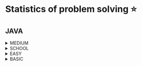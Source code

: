 # Statistics of problem solving ⭐
## JAVA
<details>
<summary>MEDIUM</summary>

|Name|Problem|Solution|Time Complexity|Space complexity
|---|---|---|---|---|
|Majority Element|https://practice.geeksforgeeks.org/problems/majority-element-1587115620/1?utm_source=geeksforgeeks&utm_medium=ml_article_practice_tab&utm_campaign=article_practice_tab|<a href='https://github.com/savra/GeeksforGeeks/tree/master/src/main/java/com/hvdbs/savra/geeksforgeeks/solution/java/MajorityElement.java'>Majority Element</a>|$O(N)$|$O(N)$
</details>
<details>
<summary>SCHOOL</summary>

|Name|Problem|Solution|Time Complexity|Space complexity
|---|---|---|---|---|
|Addition of Two Numbers|https://practice.geeksforgeeks.org/problems/addition-of-two-numbers0812/1?page=1&difficulty[]=-2&sortBy=accuracy|<a href='https://github.com/savra/GeeksforGeeks/tree/master/src/main/java/com/hvdbs/savra/geeksforgeeks/solution/java/AdditionOfTwoNumbers.java'>Addition of Two Numbers</a>|$not specified$|$not specified$
|Addition of two square matrices|https://practice.geeksforgeeks.org/problems/addition-of-two-square-matrices4916/1?page=3&difficulty[]=-2&category[]=Data%20Structures&category[]=Arrays&sortBy=submissions|<a href='https://github.com/savra/GeeksforGeeks/tree/master/src/main/java/com/hvdbs/savra/geeksforgeeks/solution/java/AdditionOfTwoSquareMatrices.java'>Addition of two square matrices</a>|$O(N^2)$|$O(1)$
|Area of Rectangle, Right Angled Triangle and Circle|https://practice.geeksforgeeks.org/problems/area-of-rectange-right-angled-triangle-and-circle2600/1?page=3&difficulty[]=-2&status[]=unsolved&status[]=attempted&sortBy=submissions|<a href='https://github.com/savra/GeeksforGeeks/tree/master/src/main/java/com/hvdbs/savra/geeksforgeeks/solution/java/AreaOfRectangleRightAngledTriangleAndCircle.java'>Area of Rectangle, Right Angled Triangle and Circle</a>|$O(1)$|$O(1)$
|Armstrong Numbers|https://practice.geeksforgeeks.org/problems/armstrong-numbers2727/1?page=1&difficulty[]=-2&status[]=unsolved&status[]=attempted&sortBy=submissions|<a href='https://github.com/savra/GeeksforGeeks/tree/master/src/main/java/com/hvdbs/savra/geeksforgeeks/solution/java/ArmstrongNumbers.java'>Armstrong Numbers</a>|$O(1)$|$O(1)$
|Arrays (Sum of array)|https://practice.geeksforgeeks.org/problems/c-arrays-sum-of-array-set-14805/1?page=1&difficulty[]=-2&category[]=Data%20Structures&category[]=Arrays&sortBy=submissions|<a href='https://github.com/savra/GeeksforGeeks/tree/master/src/main/java/com/hvdbs/savra/geeksforgeeks/solution/java/ArraysSumOfArray.java'>Arrays (Sum of array)</a>|$not specified$|$not specified$
|At least two greater elements|https://practice.geeksforgeeks.org/problems/at-least-two-greater-elements4625/1?page=1&difficulty[]=-2&category[]=Data%20Structures&category[]=Arrays&sortBy=submissions|<a href='https://github.com/savra/GeeksforGeeks/tree/master/src/main/java/com/hvdbs/savra/geeksforgeeks/solution/java/AtLeastTwoGreaterElements.java'>At least two greater elements</a>|$not specified$|$not specified$
|Automorphic Number|https://practice.geeksforgeeks.org/problems/automorphic-number4721/1?page=3&difficulty[]=-2&status[]=unsolved&status[]=attempted&sortBy=submissions|<a href='https://github.com/savra/GeeksforGeeks/tree/master/src/main/java/com/hvdbs/savra/geeksforgeeks/solution/java/AutomorphicNumber.java'>Automorphic Number</a>|$O(1)$|$O(1)$
|Average in a stream|https://practice.geeksforgeeks.org/problems/average4856/1?page=2&difficulty[]=-2&category[]=Data%20Structures&category[]=Arrays&sortBy=submissions|<a href='https://github.com/savra/GeeksforGeeks/tree/master/src/main/java/com/hvdbs/savra/geeksforgeeks/solution/java/AverageInAstream.java'>Average in a stream</a>|$not specified$|$not specified$
|Binary representation|https://practice.geeksforgeeks.org/problems/binary-representation5003/1?page=3&difficulty[]=-2&category[]=Data%20Structures&category[]=Arrays&sortBy=submissions|<a href='https://github.com/savra/GeeksforGeeks/tree/master/src/main/java/com/hvdbs/savra/geeksforgeeks/solution/java/BinaryRepresentation.java'>Binary representation</a>|$O(N)$|$O(1)$
|Check for Binary|https://practice.geeksforgeeks.org/problems/check-for-binary/1?page=1&difficulty[]=-2&category[]=Data%20Structures&category[]=Arrays&sortBy=submissions|<a href='https://github.com/savra/GeeksforGeeks/tree/master/src/main/java/com/hvdbs/savra/geeksforgeeks/solution/java/CheckForBinary.java'>Check for Binary</a>|$not specified$|$not specified$
|Check String|https://practice.geeksforgeeks.org/problems/check-string1818/1?page=2&difficulty[]=-2&category[]=Data%20Structures&category[]=Arrays&sortBy=submissions|<a href='https://github.com/savra/GeeksforGeeks/tree/master/src/main/java/com/hvdbs/savra/geeksforgeeks/solution/java/CheckString.java'>Check String</a>|$O(|S|)$|$O(1)$
|C++ if-else (Decision Making)|https://practice.geeksforgeeks.org/problems/c-if-else-decision-making4138/1?page=1&difficulty[]=-2&status[]=unsolved&status[]=attempted&sortBy=submissions|<a href='https://github.com/savra/GeeksforGeeks/tree/master/src/main/java/com/hvdbs/savra/geeksforgeeks/solution/java/CIfElseDecisionMaking.java'>C++ if-else (Decision Making)</a>|$O(1)$|$O(1)$
|C++ Input / Output|https://practice.geeksforgeeks.org/problems/c-input-output2432/1?page=1&difficulty[]=-2&status[]=unsolved&status[]=attempted&sortBy=submissions|<a href='https://github.com/savra/GeeksforGeeks/tree/master/src/main/java/com/hvdbs/savra/geeksforgeeks/solution/java/CInputOutput.java'>C++ Input / Output</a>|$O(1)$|$O(1)$
|Combinational Logic|https://practice.geeksforgeeks.org/problems/combinational-logic1908/1?page=3&difficulty[]=-2&category[]=Data%20Structures&category[]=Arrays&sortBy=submissions|<a href='https://github.com/savra/GeeksforGeeks/tree/master/src/main/java/com/hvdbs/savra/geeksforgeeks/solution/java/CombinationalLogic.java'>Combinational Logic</a>|$O(1)$|$O(1)$
|Compete the skills|https://practice.geeksforgeeks.org/problems/compete-the-skills5807/1?page=2&difficulty[]=-2&category[]=Data%20Structures&category[]=Arrays&sortBy=submissions|<a href='https://github.com/savra/GeeksforGeeks/tree/master/src/main/java/com/hvdbs/savra/geeksforgeeks/solution/java/CompeteTheSkills.java'>Compete the skills</a>|$O(1)$|$O(1)$
|Convert a list of characters into a String|https://practice.geeksforgeeks.org/problems/convert-a-list-of-characters-into-a-string5142/1?page=2&difficulty[]=-2&category[]=Data%20Structures&category[]=Arrays&sortBy=submissions|<a href='https://github.com/savra/GeeksforGeeks/tree/master/src/main/java/com/hvdbs/savra/geeksforgeeks/solution/java/ConvertAListOfCharactersIntoAString.java'>Convert a list of characters into a String</a>|$not specified$|$not specified$
|Convert String to LowerCase|https://practice.geeksforgeeks.org/problems/java-convert-string-to-lowercase2313/1?page=1&difficulty[]=-2&category[]=Data%20Structures&category[]=Arrays&sortBy=submissions|<a href='https://github.com/savra/GeeksforGeeks/tree/master/src/main/java/com/hvdbs/savra/geeksforgeeks/solution/java/ConvertStringToLowerCase.java'>Convert String to LowerCase</a>|$not specified$|$not specified$
|C++ Operators (Relational) | Set 2|https://practice.geeksforgeeks.org/problems/c-operators-relational-set-21407/1?page=2&difficulty[]=-2&status[]=unsolved&status[]=attempted&sortBy=submissions|<a href='https://github.com/savra/GeeksforGeeks/tree/master/src/main/java/com/hvdbs/savra/geeksforgeeks/solution/java/COperatorsRelationalSet2.java'>C++ Operators (Relational) | Set 2</a>|$O(1)$|$O(1)$
|Count Digits|https://practice.geeksforgeeks.org/problems/count-digits5716/1?page=1&difficulty[]=-2&status[]=unsolved&status[]=attempted&sortBy=submissions|<a href='https://github.com/savra/GeeksforGeeks/tree/master/src/main/java/com/hvdbs/savra/geeksforgeeks/solution/java/CountDigits.java'>Count Digits</a>|$O(LogN)$|$O(1)$
|Count of camel case characters|https://practice.geeksforgeeks.org/problems/find-the-camel3348/1?page=2&difficulty[]=-2&category[]=Data%20Structures&category[]=Arrays&sortBy=submissions|<a href='https://github.com/savra/GeeksforGeeks/tree/master/src/main/java/com/hvdbs/savra/geeksforgeeks/solution/java/CountOfCamelCaseCharacters.java'>Count of camel case characters</a>|$not specified$|$not specified$
|Count of smaller elements|https://practice.geeksforgeeks.org/problems/count-of-smaller-elements5947/1?page=1&difficulty[]=-2&category[]=Data%20Structures&category[]=Arrays&sortBy=submissions|<a href='https://github.com/savra/GeeksforGeeks/tree/master/src/main/java/com/hvdbs/savra/geeksforgeeks/solution/java/CountOfSmallerElements.java'>Count of smaller elements</a>|$not specified$|$not specified$
|Count type of Characters|https://practice.geeksforgeeks.org/problems/count-type-of-characters3635/1?page=3&difficulty[]=-2&category[]=Data%20Structures&category[]=Arrays&sortBy=submissions|<a href='https://github.com/savra/GeeksforGeeks/tree/master/src/main/java/com/hvdbs/savra/geeksforgeeks/solution/java/CountTypeOfCharacters.java'>Count type of Characters</a>|$O(N)$|$O(1)$
|C++ Strings|https://practice.geeksforgeeks.org/problems/c-strings4609/1?page=2&difficulty[]=-2&category[]=Data%20Structures&category[]=Arrays&sortBy=submissions|<a href='https://github.com/savra/GeeksforGeeks/tree/master/src/main/java/com/hvdbs/savra/geeksforgeeks/solution/java/CStrings.java'>C++ Strings</a>|$not specified$|$not specified$
|C++ Switch Case Statement|https://practice.geeksforgeeks.org/problems/c-switch-case-statement5900/1?page=1&difficulty[]=-2&status[]=unsolved&status[]=attempted&sortBy=submissions|<a href='https://github.com/savra/GeeksforGeeks/tree/master/src/main/java/com/hvdbs/savra/geeksforgeeks/solution/java/CSwitchCaseStatement.java'>C++ Switch Case Statement</a>|$O(1)$|$O(1)$
|Delete alternate characters|https://practice.geeksforgeeks.org/problems/java-delete-alternate-characters4036/1?page=2&difficulty[]=-2&category[]=Data%20Structures&category[]=Arrays&sortBy=submissions|<a href='https://github.com/savra/GeeksforGeeks/tree/master/src/main/java/com/hvdbs/savra/geeksforgeeks/solution/java/DeleteAlternateCharacters.java'>Delete alternate characters</a>|$not specified$|$not specified$
|Determine focal length of a spherical mirror|https://practice.geeksforgeeks.org/problems/determine-focal-length-of-a-spherical-mirror5415/1?page=4&difficulty[]=-2&status[]=unsolved&status[]=attempted&sortBy=submissions|<a href='https://github.com/savra/GeeksforGeeks/tree/master/src/main/java/com/hvdbs/savra/geeksforgeeks/solution/java/DetermineFocalLengthOfASphericalMirror.java'>Determine focal length of a spherical mirror</a>|$O(1)$|$O(1)$
|Diagonal sum|https://practice.geeksforgeeks.org/problems/diagonal-sum0158/1?page=3&difficulty[]=-2&category[]=Data%20Structures&category[]=Arrays&sortBy=submissions|<a href='https://github.com/savra/GeeksforGeeks/tree/master/src/main/java/com/hvdbs/savra/geeksforgeeks/solution/java/DiagonalSum.java'>Diagonal sum</a>|$O(N)$|$O(1)$
|Display longest name|https://practice.geeksforgeeks.org/problems/display-longest-name0853/1?page=1&difficulty[]=-2&category[]=Data%20Structures&category[]=Arrays&sortBy=submissions|<a href='https://github.com/savra/GeeksforGeeks/tree/master/src/main/java/com/hvdbs/savra/geeksforgeeks/solution/java/DisplayLongestName.java'>Display longest name</a>|$not specified$|$not specified$
|Distance between 2 points|https://practice.geeksforgeeks.org/problems/distance-between-2-points3200/1?page=3&difficulty[]=-2&status[]=unsolved&status[]=attempted&sortBy=submissions|<a href='https://github.com/savra/GeeksforGeeks/tree/master/src/main/java/com/hvdbs/savra/geeksforgeeks/solution/java/DistanceBetween2Points.java'>Distance between 2 points</a>|$O(1)$|$O(1)$
|Even Odd Sum|https://practice.geeksforgeeks.org/problems/even-odd-sum5450/1?page=3&difficulty[]=-2&status[]=unsolved&status[]=attempted&sortBy=submissions|<a href='https://github.com/savra/GeeksforGeeks/tree/master/src/main/java/com/hvdbs/savra/geeksforgeeks/solution/java/EvenOddSum.java'>Even Odd Sum</a>|$O(N)$|$O(1)$
|Extract the integers|https://practice.geeksforgeeks.org/problems/extract-the-integers4428/1?page=3&difficulty[]=-2&category[]=Data%20Structures&category[]=Arrays&sortBy=submissions|<a href='https://github.com/savra/GeeksforGeeks/tree/master/src/main/java/com/hvdbs/savra/geeksforgeeks/solution/java/ExtractTheIntegers.java'>Extract the integers</a>|$O(N)$|$O(N)$
|Fascinating Number|https://practice.geeksforgeeks.org/problems/fascinating-number3751/1?page=2&difficulty[]=-2&category[]=Data%20Structures&category[]=Arrays&sortBy=submissions|<a href='https://github.com/savra/GeeksforGeeks/tree/master/src/main/java/com/hvdbs/savra/geeksforgeeks/solution/java/FascinatingNumber.java'>Fascinating Number</a>|$O(1)$|$O(1)$
|Find difference between sum of diagonals|https://practice.geeksforgeeks.org/problems/find-difference-between-sum-of-diagonals1554/1?page=3&difficulty[]=-2&category[]=Data%20Structures&category[]=Arrays&sortBy=submissions|<a href='https://github.com/savra/GeeksforGeeks/tree/master/src/main/java/com/hvdbs/savra/geeksforgeeks/solution/java/FindDifferenceBetweenSumOfDiagonals.java'>Find difference between sum of diagonals</a>|$O(N)$|$O(1)$
|Find Index|https://practice.geeksforgeeks.org/problems/find-index4752/1?page=1&difficulty[]=-2&category[]=Data%20Structures&category[]=Arrays&sortBy=submissions|<a href='https://github.com/savra/GeeksforGeeks/tree/master/src/main/java/com/hvdbs/savra/geeksforgeeks/solution/java/FindIndex.java'>Find Index</a>|$not specified$|$not specified$
|Find the median|https://practice.geeksforgeeks.org/problems/find-the-median0527/1?page=1&difficulty[]=-2&status[]=unsolved&status[]=attempted&sortBy=submissions|<a href='https://github.com/savra/GeeksforGeeks/tree/master/src/main/java/com/hvdbs/savra/geeksforgeeks/solution/java/FindTheMedian.java'>Find the median</a>|$O(N * LogN)$|$O(1)$
|1s Complement|https://practice.geeksforgeeks.org/problems/1s-complement2819/1?page=3&difficulty[]=-2&category[]=Data%20Structures&category[]=Arrays&sortBy=submissions|<a href='https://github.com/savra/GeeksforGeeks/tree/master/src/main/java/com/hvdbs/savra/geeksforgeeks/solution/java/FirstComplement.java'>1s Complement</a>|$O(N)$|$O(N)$
|Front-Back Transformation - copy|https://practice.geeksforgeeks.org/problems/front-back-transformation1659/1?page=3&difficulty[]=-2&category[]=Data%20Structures&category[]=Arrays&sortBy=submissions|<a href='https://github.com/savra/GeeksforGeeks/tree/master/src/main/java/com/hvdbs/savra/geeksforgeeks/solution/java/FrontBackTransformationCopy.java'>Front-Back Transformation - copy</a>|$O(N)$|$O(N)$
|Full Prime|https://practice.geeksforgeeks.org/problems/full-prime2659/1?page=2&difficulty[]=-2&status[]=unsolved&status[]=attempted&sortBy=submissions|<a href='https://github.com/savra/GeeksforGeeks/tree/master/src/main/java/com/hvdbs/savra/geeksforgeeks/solution/java/FullPrime.java'>Full Prime</a>|$O(LogN)$|$O(1)$
|GCD of two numbers|https://practice.geeksforgeeks.org/problems/gcd-of-two-numbers3459/1?page=1&difficulty[]=-2&status[]=unsolved&status[]=attempted&sortBy=submissions|<a href='https://github.com/savra/GeeksforGeeks/tree/master/src/main/java/com/hvdbs/savra/geeksforgeeks/solution/java/GcdOfTwoNumbers.java'>GCD of two numbers</a>|$O(Log(Min(a, b)))$|$O(1)$
|Greatest of three numbers|https://practice.geeksforgeeks.org/problems/greatest-of-three-numbers2520/1?page=2&difficulty[]=-2&status[]=unsolved&status[]=attempted&sortBy=submissions|<a href='https://github.com/savra/GeeksforGeeks/tree/master/src/main/java/com/hvdbs/savra/geeksforgeeks/solution/java/GreatestOfThreeNumbers.java'>Greatest of three numbers</a>|$O(1)$|$O(1)$
|12 hour clock addition|https://practice.geeksforgeeks.org/problems/12-hour-clock-addition1206/1?page=3&difficulty[]=-2&status[]=unsolved&status[]=attempted&sortBy=submissions|<a href='https://github.com/savra/GeeksforGeeks/tree/master/src/main/java/com/hvdbs/savra/geeksforgeeks/solution/java/HourClockAddition.java'>12 hour clock addition</a>|$not specified$|$not specified$
|12 hour clock Multiplication|https://practice.geeksforgeeks.org/problems/12-hour-clock-multiplication4709/1?page=4&difficulty[]=-2&status[]=unsolved&status[]=attempted&sortBy=submissions|<a href='https://github.com/savra/GeeksforGeeks/tree/master/src/main/java/com/hvdbs/savra/geeksforgeeks/solution/java/HourClockMultiplication.java'>12 hour clock Multiplication</a>|$O(1)$|$O(1)$
|12 hour clock subtraction|https://practice.geeksforgeeks.org/problems/12-hour-clock-subtraction1708/1?page=3&difficulty[]=-2&status[]=unsolved&status[]=attempted&sortBy=submissions|<a href='https://github.com/savra/GeeksforGeeks/tree/master/src/main/java/com/hvdbs/savra/geeksforgeeks/solution/java/HourClockSubtraction.java'>12 hour clock subtraction</a>|$not specified$|$not specified$
|Identical Matrices|https://practice.geeksforgeeks.org/problems/identical-matrices1042/1?page=3&difficulty[]=-2&category[]=Data%20Structures&category[]=Arrays&sortBy=submissions|<a href='https://github.com/savra/GeeksforGeeks/tree/master/src/main/java/com/hvdbs/savra/geeksforgeeks/solution/java/IdenticalMatrices.java'>Identical Matrices</a>|$O(N^2)$|$O(1)$
|if-else (Decision Making)|https://practice.geeksforgeeks.org/problems/java-if-else-decision-making0924/1?page=1&difficulty[]=-2&status[]=unsolved&status[]=attempted&sortBy=submissions|<a href='https://github.com/savra/GeeksforGeeks/tree/master/src/main/java/com/hvdbs/savra/geeksforgeeks/solution/java/ifElseDecisionMaking.java'>if-else (Decision Making)</a>|$O(1)$|$O(1)$
|Java Abstract keyword|https://practice.geeksforgeeks.org/problems/java-abstract-keyword/1?page=4&difficulty[]=-2&status[]=unsolved&status[]=attempted&sortBy=submissions|<a href='https://github.com/savra/GeeksforGeeks/tree/master/src/main/java/com/hvdbs/savra/geeksforgeeks/solution/java/JavaAbstractKeyword.java'>Java Abstract keyword</a>|$O(1)$|$O(1)$
|Java Arrays | Set 1|https://practice.geeksforgeeks.org/problems/java-arrays-set-11354/1?page=2&difficulty[]=-2&category[]=Data%20Structures&category[]=Arrays&sortBy=submissions|<a href='https://github.com/savra/GeeksforGeeks/tree/master/src/main/java/com/hvdbs/savra/geeksforgeeks/solution/java/JavaArraysSet1.java'>Java Arrays | Set 1</a>|$not specified$|$not specified$
|Java Basic Data Types|https://practice.geeksforgeeks.org/problems/java-basic-data-types0041/1?page=2&difficulty[]=-2&status[]=unsolved&status[]=attempted&sortBy=submissions|<a href='https://github.com/savra/GeeksforGeeks/tree/master/src/main/java/com/hvdbs/savra/geeksforgeeks/solution/java/JavaBasicDataTypes.java'>Java Basic Data Types</a>|$not specified$|$not specified$
|Java Classes Introduction|https://practice.geeksforgeeks.org/problems/java-classes-introduction/1?page=3&difficulty[]=-2&status[]=unsolved&status[]=attempted&sortBy=submissions|<a href='https://github.com/savra/GeeksforGeeks/tree/master/src/main/java/com/hvdbs/savra/geeksforgeeks/solution/java/JavaClassesIntroduction.java'>Java Classes Introduction</a>|$not specified$|$not specified$
|Java Hello World|https://practice.geeksforgeeks.org/problems/java-hello-world4004/1?page=1&difficulty[]=-2&sortBy=accuracy|<a href='https://github.com/savra/GeeksforGeeks/tree/master/src/main/java/com/hvdbs/savra/geeksforgeeks/solution/java/JavaHelloWorld.java'>Java Hello World</a>|$not specified$|$not specified$
|Java Inheritance|https://practice.geeksforgeeks.org/problems/java-inheritance/1?page=2&difficulty[]=-2&status[]=unsolved&status[]=attempted&sortBy=submissions|<a href='https://github.com/savra/GeeksforGeeks/tree/master/src/main/java/com/hvdbs/savra/geeksforgeeks/solution/java/JavaInheritance.java'>Java Inheritance</a>|$not specified$|$not specified$
|Java Input/Output|https://practice.geeksforgeeks.org/problems/java-inputoutput0118/1?page=2&difficulty[]=-2&status[]=unsolved&status[]=attempted&sortBy=submissions|<a href='https://github.com/savra/GeeksforGeeks/tree/master/src/main/java/com/hvdbs/savra/geeksforgeeks/solution/java/JavaInputOutput.java'>Java Input/Output</a>|$O(1)$|$O(1)$
|Java loops | Set 1|https://practice.geeksforgeeks.org/problems/java-loops-set-11726/1?page=2&difficulty[]=-2&status[]=unsolved&status[]=attempted&sortBy=submissions|<a href='https://github.com/savra/GeeksforGeeks/tree/master/src/main/java/com/hvdbs/savra/geeksforgeeks/solution/java/JavaLoopsSet1.java'>Java loops | Set 1</a>|$O(N)$|$O(N)$
|Java Operators(Relational) | Set - 2|https://practice.geeksforgeeks.org/problems/java-operatorsrelational-set-22338/1?page=3&difficulty[]=-2&status[]=unsolved&status[]=attempted&sortBy=submissions|<a href='https://github.com/savra/GeeksforGeeks/tree/master/src/main/java/com/hvdbs/savra/geeksforgeeks/solution/java/JavaOperatorsRelationalSet2.java'>Java Operators(Relational) | Set - 2</a>|$O(1)$|$O(1)$
|Java Override|https://practice.geeksforgeeks.org/problems/java-override/1?page=3&difficulty[]=-2&status[]=unsolved&status[]=attempted&sortBy=submissions|<a href='https://github.com/savra/GeeksforGeeks/tree/master/src/main/java/com/hvdbs/savra/geeksforgeeks/solution/java/JavaOverride.java'>Java Override</a>|$O(1)$|$O(1)$
|Java Strings | Set 1|https://practice.geeksforgeeks.org/problems/java-strings-set-15112/1?page=2&difficulty[]=-2&category[]=Data%20Structures&category[]=Arrays&sortBy=submissions|<a href='https://github.com/savra/GeeksforGeeks/tree/master/src/main/java/com/hvdbs/savra/geeksforgeeks/solution/java/JavaStringsSet1.java'>Java Strings | Set 1</a>|$not specified$|$not specified$
|Java Substring|https://practice.geeksforgeeks.org/problems/java-substring5058/1?page=3&difficulty[]=-2&category[]=Data%20Structures&category[]=Arrays&sortBy=submissions|<a href='https://github.com/savra/GeeksforGeeks/tree/master/src/main/java/com/hvdbs/savra/geeksforgeeks/solution/java/JavaSubstring.java'>Java Substring</a>|$not specified$|$not specified$
|Java Switch Case statement|https://practice.geeksforgeeks.org/problems/java-switch-case-statement3529/1?page=1&difficulty[]=-2&status[]=unsolved&status[]=attempted&sortBy=submissions|<a href='https://github.com/savra/GeeksforGeeks/tree/master/src/main/java/com/hvdbs/savra/geeksforgeeks/solution/java/JavaSwitchCaseStatement.java'>Java Switch Case statement</a>|$O(1)$|$O(1)$
|Lower case to upper case|https://practice.geeksforgeeks.org/problems/lower-case-to-upper-case3410/1?page=2&difficulty[]=-2&category[]=Data%20Structures&category[]=Arrays&sortBy=submissions|<a href='https://github.com/savra/GeeksforGeeks/tree/master/src/main/java/com/hvdbs/savra/geeksforgeeks/solution/java/LowerCaseToUpperCase.java'>Lower case to upper case</a>|$not specified$|$not specified$
|Mean|https://practice.geeksforgeeks.org/problems/mean0021/1?page=2&difficulty[]=-2&status[]=unsolved&status[]=attempted&sortBy=submissions|<a href='https://github.com/savra/GeeksforGeeks/tree/master/src/main/java/com/hvdbs/savra/geeksforgeeks/solution/java/Mean.java'>Mean</a>|$O(N)$|$O(1)$
|Multiplication Table|https://practice.geeksforgeeks.org/problems/print-table0303/1?page=1&difficulty[]=-2&status[]=unsolved&status[]=attempted&sortBy=submissions|<a href='https://github.com/savra/GeeksforGeeks/tree/master/src/main/java/com/hvdbs/savra/geeksforgeeks/solution/java/MultiplicationTable.java'>Multiplication Table</a>|$O(1)$|$O(1)$
|Multiply Array|https://practice.geeksforgeeks.org/problems/multiply-array-1658312632/1?page=2&difficulty[]=-2&status[]=unsolved&status[]=attempted&sortBy=submissions|<a href='https://github.com/savra/GeeksforGeeks/tree/master/src/main/java/com/hvdbs/savra/geeksforgeeks/solution/java/MultiplyArray.java'>Multiply Array</a>|$O(N)$|$O(1)$
|Multiply Matrices|https://practice.geeksforgeeks.org/problems/multiply-matrices/1?page=2&difficulty[]=-2&category[]=Data%20Structures&category[]=Arrays&sortBy=submissions|<a href='https://github.com/savra/GeeksforGeeks/tree/master/src/main/java/com/hvdbs/savra/geeksforgeeks/solution/java/MultiplyMatrices.java'>Multiply Matrices</a>|$not specified$|$not specified$
|nPr|https://practice.geeksforgeeks.org/problems/npr4253/1?page=1&difficulty[]=-2&status[]=unsolved&status[]=attempted&sortBy=submissions|<a href='https://github.com/savra/GeeksforGeeks/tree/master/src/main/java/com/hvdbs/savra/geeksforgeeks/solution/java/nPr.java'>nPr</a>|$O(N)$|$O(N)$
|Number Pattern|https://practice.geeksforgeeks.org/problems/number-pattern0517/1?page=4&difficulty[]=-2&status[]=unsolved&status[]=attempted&sortBy=submissions|<a href='https://github.com/savra/GeeksforGeeks/tree/master/src/main/java/com/hvdbs/savra/geeksforgeeks/solution/java/NumberPattern.java'>Number Pattern</a>|$O(N^2)$|$O(N)$
|Odd or Even|https://practice.geeksforgeeks.org/problems/odd-or-even3618/1?page=1&difficulty[]=-2&category[]=Data%20Structures&category[]=Arrays&sortBy=submissions|<a href='https://github.com/savra/GeeksforGeeks/tree/master/src/main/java/com/hvdbs/savra/geeksforgeeks/solution/java/OddOrEven.java'>Odd or Even</a>|$not specified$|$not specified$
|Palindrome|https://practice.geeksforgeeks.org/problems/palindrome0746/1?page=1&difficulty[]=-2&status[]=unsolved&status[]=attempted&sortBy=submissions|<a href='https://github.com/savra/GeeksforGeeks/tree/master/src/main/java/com/hvdbs/savra/geeksforgeeks/solution/java/Palindrome.java'>Palindrome</a>|$O(N)$|$O(N)$
|Palindromic Array|https://practice.geeksforgeeks.org/problems/palindromic-array-1587115620/1?page=1&difficulty[]=-2&category[]=Data%20Structures&category[]=Arrays&sortBy=submissions|<a href='https://github.com/savra/GeeksforGeeks/tree/master/src/main/java/com/hvdbs/savra/geeksforgeeks/solution/java/PalindromicArray.java'>Palindromic Array</a>|$not specified$|$not specified$
|Parallel or Perpendicular?|https://practice.geeksforgeeks.org/problems/parallel-or-perpendicular4257/1?page=4&difficulty[]=-2&status[]=unsolved&status[]=attempted&sortBy=submissions|<a href='https://github.com/savra/GeeksforGeeks/tree/master/src/main/java/com/hvdbs/savra/geeksforgeeks/solution/java/ParallelOrPerpendicular.java'>Parallel or Perpendicular?</a>|$not specified$|$not specified$
|Party of Couples|https://practice.geeksforgeeks.org/problems/alone-in-couple5507/1?page=1&difficulty[]=-2&category[]=Data%20Structures&category[]=Arrays&sortBy=submissions|<a href='https://github.com/savra/GeeksforGeeks/tree/master/src/main/java/com/hvdbs/savra/geeksforgeeks/solution/java/PartyOfCouples.java'>Party of Couples</a>|$not specified$|$not specified$
|Pattern of Strings|https://practice.geeksforgeeks.org/problems/pattern-of-strings3829/1?page=3&difficulty[]=-2&category[]=Data%20Structures&category[]=Arrays&sortBy=submissions|<a href='https://github.com/savra/GeeksforGeeks/tree/master/src/main/java/com/hvdbs/savra/geeksforgeeks/solution/java/PatternOfStrings.java'>Pattern of Strings</a>|$O(N)$|$O(N)$
|Pattern Printing|https://practice.geeksforgeeks.org/problems/pattern-printing1347/1?page=2&difficulty[]=-2&status[]=unsolved&status[]=attempted&sortBy=submissions|<a href='https://github.com/savra/GeeksforGeeks/tree/master/src/main/java/com/hvdbs/savra/geeksforgeeks/solution/java/PatternPrinting.java'>Pattern Printing</a>|$O(N)$|$O(1)$
|Perfect Arrays|https://practice.geeksforgeeks.org/problems/perfect-arrays4645/1?page=1&difficulty[]=-2&category[]=Data%20Structures&category[]=Arrays&sortBy=submissions|<a href='https://github.com/savra/GeeksforGeeks/tree/master/src/main/java/com/hvdbs/savra/geeksforgeeks/solution/java/PerfectArrays.java'>Perfect Arrays</a>|$not specified$|$not specified$
|Perfect Number|https://practice.geeksforgeeks.org/problems/perfect-number3759/1?page=3&difficulty[]=-2&status[]=unsolved&status[]=attempted&sortBy=submissions|<a href='https://github.com/savra/GeeksforGeeks/tree/master/src/main/java/com/hvdbs/savra/geeksforgeeks/solution/java/PerfectNumber.java'>Perfect Number</a>|$O(LogN * N)$|$O(1)$
|Power of Pow | Even Number|https://practice.geeksforgeeks.org/problems/power-of-pow-even-number5440/1?page=2&difficulty[]=-2&status[]=unsolved&status[]=attempted&sortBy=submissions|<a href='https://github.com/savra/GeeksforGeeks/tree/master/src/main/java/com/hvdbs/savra/geeksforgeeks/solution/java/PowerOfPowEvenNumber.java'>Power of Pow | Even Number</a>|$O(N)$|$O(1)$
|Power of Pow | Odd Numbers|https://practice.geeksforgeeks.org/problems/power-of-pow-odd-numbers1103/1?page=2&difficulty[]=-2&status[]=unsolved&status[]=attempted&sortBy=submissions|<a href='https://github.com/savra/GeeksforGeeks/tree/master/src/main/java/com/hvdbs/savra/geeksforgeeks/solution/java/PowerOfPowOddNumbers.java'>Power of Pow | Odd Numbers</a>|$O(N)$|$O(1)$
|Print 1 To N Without Loop|https://practice.geeksforgeeks.org/problems/print-1-to-n-without-using-loops-1587115620/1?page=1&difficulty[]=-2&status[]=unsolved&status[]=attempted&sortBy=submissions|<a href='https://github.com/savra/GeeksforGeeks/tree/master/src/main/java/com/hvdbs/savra/geeksforgeeks/solution/java/Print1ToNWithoutLoop.java'>Print 1 To N Without Loop</a>|$O(N)$|$O(N)$
|Print 1 to n without using loops|https://practice.geeksforgeeks.org/problems/print-1-to-n-without-using-loops3621/1?page=1&difficulty[]=-2&status[]=unsolved&status[]=attempted&sortBy=submissions|<a href='https://github.com/savra/GeeksforGeeks/tree/master/src/main/java/com/hvdbs/savra/geeksforgeeks/solution/java/Print1ToNWithoutUsingLoops.java'>Print 1 to n without using loops</a>|$O(N)$|$O(N)$
|Print alternate elements of an array|https://practice.geeksforgeeks.org/problems/print-alternate-elements-of-an-array/1?page=1&difficulty[]=-2&category[]=Data%20Structures&category[]=Arrays&sortBy=submissions|<a href='https://github.com/savra/GeeksforGeeks/tree/master/src/main/java/com/hvdbs/savra/geeksforgeeks/solution/java/PrintAlternateElementsOfAnArray.java'>Print alternate elements of an array</a>|$not specified$|$not specified$
|Print Elements of Array|https://practice.geeksforgeeks.org/problems/print-elements-of-array4910/1?utm_source=geeksforgeeks&utm_medium=ml_article_practice_tab&utm_campaign=article_practice_tab|<a href='https://github.com/savra/GeeksforGeeks/tree/master/src/main/java/com/hvdbs/savra/geeksforgeeks/solution/java/PrintElementsOfArray.java'>Print Elements of Array</a>|$not specified$|$not specified$
|Print the left element|https://practice.geeksforgeeks.org/problems/print-the-left-element2009/1?page=2&difficulty[]=-2&category[]=Data%20Structures&category[]=Arrays&sortBy=submissions|<a href='https://github.com/savra/GeeksforGeeks/tree/master/src/main/java/com/hvdbs/savra/geeksforgeeks/solution/java/PrintTheLeftElement.java'>Print the left element</a>|$not specified$|$not specified$
|Program to print reciprocal of letters|https://practice.geeksforgeeks.org/problems/program-to-print-reciprocal-of-letters36233623/1?page=3&difficulty[]=-2&category[]=Data%20Structures&category[]=Arrays&sortBy=submissions|<a href='https://github.com/savra/GeeksforGeeks/tree/master/src/main/java/com/hvdbs/savra/geeksforgeeks/solution/java/ProgramToPrintReciprocalOfLetters.java'>Program to print reciprocal of letters</a>|$O(N)$|$O(N)$
|Remainder Evaluation|https://practice.geeksforgeeks.org/problems/remainder-evaluation3755/1?page=1&difficulty[]=-2&sortBy=accuracy|<a href='https://github.com/savra/GeeksforGeeks/tree/master/src/main/java/com/hvdbs/savra/geeksforgeeks/solution/java/RemainderEvaluation.java'>Remainder Evaluation</a>|$not specified$|$not specified$
|Remove characters from alphanumeric string|https://practice.geeksforgeeks.org/problems/remove-characters-from-alphanumeric-string0648/1?page=3&difficulty[]=-2&category[]=Data%20Structures&category[]=Arrays&sortBy=submissions|<a href='https://github.com/savra/GeeksforGeeks/tree/master/src/main/java/com/hvdbs/savra/geeksforgeeks/solution/java/RemoveCharactersFromAlphanumericString.java'>Remove characters from alphanumeric string</a>|$not specified$|$not specified$
|Remove Spaces|https://practice.geeksforgeeks.org/problems/remove-spaces0128/1?page=1&difficulty[]=-2&category[]=Data%20Structures&category[]=Arrays&sortBy=submissions|<a href='https://github.com/savra/GeeksforGeeks/tree/master/src/main/java/com/hvdbs/savra/geeksforgeeks/solution/java/RemoveSpaces.java'>Remove Spaces</a>|$not specified$|$not specified$
|Remove vowels from string|https://practice.geeksforgeeks.org/problems/remove-vowels-from-string1446/1?page=2&difficulty[]=-2&category[]=Data%20Structures&category[]=Arrays&sortBy=submissions|<a href='https://github.com/savra/GeeksforGeeks/tree/master/src/main/java/com/hvdbs/savra/geeksforgeeks/solution/java/RemoveVowelsFromString.java'>Remove vowels from string</a>|$not specified$|$not specified$
|Reverse a String|https://practice.geeksforgeeks.org/problems/java-reverse-a-string0416/1?page=2&difficulty[]=-2&category[]=Data%20Structures&category[]=Arrays&sortBy=submissions|<a href='https://github.com/savra/GeeksforGeeks/tree/master/src/main/java/com/hvdbs/savra/geeksforgeeks/solution/java/ReverseAString.java'>Reverse a String</a>|$not specified$|$not specified$
|Reverse digits|https://practice.geeksforgeeks.org/problems/reverse-digit0316/1?page=1&difficulty[]=-2&status[]=unsolved&status[]=attempted&sortBy=submissions|<a href='https://github.com/savra/GeeksforGeeks/tree/master/src/main/java/com/hvdbs/savra/geeksforgeeks/solution/java/ReverseDigits.java'>Reverse digits</a>|$O(LogN)$|$O(1)$
|Reversing the vowels|https://practice.geeksforgeeks.org/problems/reversing-the-vowels5304/1?page=2&difficulty[]=-2&category[]=Data%20Structures&category[]=Arrays&sortBy=submissions|<a href='https://github.com/savra/GeeksforGeeks/tree/master/src/main/java/com/hvdbs/savra/geeksforgeeks/solution/java/ReversingTheVowels.java'>Reversing the vowels</a>|$not specified$|$not specified$
|Series AP|https://practice.geeksforgeeks.org/problems/series-ap5310/1?page=1&difficulty[]=-2&status[]=unsolved&status[]=attempted&sortBy=submissions|<a href='https://github.com/savra/GeeksforGeeks/tree/master/src/main/java/com/hvdbs/savra/geeksforgeeks/solution/java/SeriesAP.java'>Series AP</a>|$O(1)$|$O(1)$
|Simple Interest|https://practice.geeksforgeeks.org/problems/simple-interest3457/1?page=2&difficulty[]=-2&status[]=unsolved&status[]=attempted&sortBy=submissions|<a href='https://github.com/savra/GeeksforGeeks/tree/master/src/main/java/com/hvdbs/savra/geeksforgeeks/solution/java/SimpleInterest.java'>Simple Interest</a>|$O(1)$|$O(1)$
|Smaller and Larger|https://practice.geeksforgeeks.org/problems/smaller-and-larger4005/1?page=2&difficulty[]=-2&category[]=Data%20Structures&category[]=Arrays&sortBy=submissions|<a href='https://github.com/savra/GeeksforGeeks/tree/master/src/main/java/com/hvdbs/savra/geeksforgeeks/solution/java/SmallerAndLarger.java'>Smaller and Larger</a>|$not specified$|$not specified$
|Small Factorial|https://practice.geeksforgeeks.org/problems/small-factorial0854/1?page=2&difficulty[]=-2&status[]=unsolved&status[]=attempted&sortBy=submissions|<a href='https://github.com/savra/GeeksforGeeks/tree/master/src/main/java/com/hvdbs/savra/geeksforgeeks/solution/java/SmallFactorial.java'>Small Factorial</a>|$O(N)$|$O(1)$
|Split Strings|https://practice.geeksforgeeks.org/problems/split-strings5211/1?page=3&difficulty[]=-2&category[]=Data%20Structures&category[]=Arrays&sortBy=submissions|<a href='https://github.com/savra/GeeksforGeeks/tree/master/src/main/java/com/hvdbs/savra/geeksforgeeks/solution/java/SplitStrings.java'>Split Strings</a>|$O(N)$|$O(N)$
|Sum of an AP|https://practice.geeksforgeeks.org/problems/sum-of-an-ap1025/1?page=3&difficulty[]=-2&status[]=unsolved&status[]=attempted&sortBy=submissions|<a href='https://github.com/savra/GeeksforGeeks/tree/master/src/main/java/com/hvdbs/savra/geeksforgeeks/solution/java/SumOfAnAP.java'>Sum of an AP</a>|$O(N)$|$O(1)$
|Sum of Array|https://practice.geeksforgeeks.org/problems/sum-of-array2326/1?page=1&difficulty[]=-2&category[]=Data%20Structures&category[]=Arrays&sortBy=submissions|<a href='https://github.com/savra/GeeksforGeeks/tree/master/src/main/java/com/hvdbs/savra/geeksforgeeks/solution/java/SumOfArray.java'>Sum of Array</a>|$not specified$|$not specified$
|Sum of Array Elements|https://practice.geeksforgeeks.org/problems/sum-of-array-elements2502/1?page=1&difficulty[]=-2&category[]=Data%20Structures&category[]=Arrays&sortBy=submissions|<a href='https://github.com/savra/GeeksforGeeks/tree/master/src/main/java/com/hvdbs/savra/geeksforgeeks/solution/java/SumOfArrayElements.java'>Sum of Array Elements</a>|$not specified$|$not specified$
|Sum of Digit is Pallindrome or not|https://practice.geeksforgeeks.org/problems/sum-of-digit-is-pallindrome-or-not2751/1?page=1&difficulty[]=-2&status[]=unsolved&status[]=attempted&sortBy=submissions|<a href='https://github.com/savra/GeeksforGeeks/tree/master/src/main/java/com/hvdbs/savra/geeksforgeeks/solution/java/SumOfDigitIsPallindromeOrNot.java'>Sum of Digit is Pallindrome or not</a>|$O(LogN)$|$O(LogN)$
|Sum Of Digits|https://practice.geeksforgeeks.org/problems/sum-of-digits1742/1?page=1&difficulty[]=-2&status[]=unsolved&status[]=attempted&sortBy=submissions|<a href='https://github.com/savra/GeeksforGeeks/tree/master/src/main/java/com/hvdbs/savra/geeksforgeeks/solution/java/SumOfDigits.java'>Sum Of Digits</a>|$O(LogN)$|$O(1)$
|Sum of elements in a matrix|https://practice.geeksforgeeks.org/problems/sum-of-elements-in-a-matrix2000/1?page=2&difficulty[]=-2&category[]=Data%20Structures&category[]=Arrays&sortBy=submissions|<a href='https://github.com/savra/GeeksforGeeks/tree/master/src/main/java/com/hvdbs/savra/geeksforgeeks/solution/java/SumOfElementsInAMatrix.java'>Sum of elements in a matrix</a>|$not specified$|$not specified$
|Sum of GP|https://practice.geeksforgeeks.org/problems/sum-of-gp2120/1?page=3&difficulty[]=-2&status[]=unsolved&status[]=attempted&sortBy=submissions|<a href='https://github.com/savra/GeeksforGeeks/tree/master/src/main/java/com/hvdbs/savra/geeksforgeeks/solution/java/SumOfGP.java'>Sum of GP</a>|$O(N)$|$O(1)$
|Sum of odd and even elements|https://practice.geeksforgeeks.org/problems/sum-of-odd-and-even-elements3033/1?page=3&difficulty[]=-2&status[]=unsolved&status[]=attempted&sortBy=submissions|<a href='https://github.com/savra/GeeksforGeeks/tree/master/src/main/java/com/hvdbs/savra/geeksforgeeks/solution/java/SumOfOddAndEvenElements.java'>Sum of odd and even elements</a>|$O(N)$|$O(1)$
|Sum of Series|https://practice.geeksforgeeks.org/problems/sum-of-series2811/1?page=1&difficulty|<a href='https://github.com/savra/GeeksforGeeks/tree/master/src/main/java/com/hvdbs/savra/geeksforgeeks/solution/java/SumOfSeries.java'>Sum of Series</a>|$not specified$|$not specified$
|Surface Area and Volume of Cuboid|https://practice.geeksforgeeks.org/problems/surface-area-and-volume-of-cuboid0522/1?page=3&difficulty[]=-2&status[]=unsolved&status[]=attempted&sortBy=submissions|<a href='https://github.com/savra/GeeksforGeeks/tree/master/src/main/java/com/hvdbs/savra/geeksforgeeks/solution/java/SurfaceAreaAndVolumeOfCuboid.java'>Surface Area and Volume of Cuboid</a>|$not specified$|$not specified$
|Swap kth elements|https://practice.geeksforgeeks.org/problems/swap-kth-elements5500/1?page=1&difficulty[]=-2&category[]=Data%20Structures&category[]=Arrays&sortBy=submissions|<a href='https://github.com/savra/GeeksforGeeks/tree/master/src/main/java/com/hvdbs/savra/geeksforgeeks/solution/java/SwapKthElements.java'>Swap kth elements</a>|$not specified$|$not specified$
|Swap two numbers|https://practice.geeksforgeeks.org/problems/swap-two-numbers3844/1?page=1&difficulty[]=-2&status[]=unsolved&status[]=attempted&sortBy=submissions|<a href='https://github.com/savra/GeeksforGeeks/tree/master/src/main/java/com/hvdbs/savra/geeksforgeeks/solution/java/SwapTwoNumbers.java'>Swap two numbers</a>|$not specified$|$not specified$
|The dice problem|https://practice.geeksforgeeks.org/problems/the-dice-problem2316/1?page=1&difficulty[]=-2&status[]=unsolved&status[]=attempted&sortBy=submissions|<a href='https://github.com/savra/GeeksforGeeks/tree/master/src/main/java/com/hvdbs/savra/geeksforgeeks/solution/java/TheDiceProblem.java'>The dice problem</a>|$O(1)$|$O(1)$
|Triangle shrinking downwards|https://practice.geeksforgeeks.org/problems/triangle-shrinking-downwards0459/1?page=3&difficulty[]=-2&category[]=Data%20Structures&category[]=Arrays&sortBy=submissions|<a href='https://github.com/savra/GeeksforGeeks/tree/master/src/main/java/com/hvdbs/savra/geeksforgeeks/solution/java/TriangleShrinkingDownwards.java'>Triangle shrinking downwards</a>|$O(N^2)$|$O(N)$
|Upper case conversion|https://practice.geeksforgeeks.org/problems/upper-case-conversion5419/1?page=2&difficulty[]=-2&category[]=Data%20Structures&category[]=Arrays&sortBy=submissions|<a href='https://github.com/savra/GeeksforGeeks/tree/master/src/main/java/com/hvdbs/savra/geeksforgeeks/solution/java/UpperCaseConversion.java'>Upper case conversion</a>|$not specified$|$not specified$
|Value equal to index value|https://practice.geeksforgeeks.org/problems/value-equal-to-index-value1330/1?page=1&difficulty[]=-2&category[]=Data%20Structures&category[]=Arrays&sortBy=submissions|<a href='https://github.com/savra/GeeksforGeeks/tree/master/src/main/java/com/hvdbs/savra/geeksforgeeks/solution/java/ValueEqualToIndexValue.java'>Value equal to index value</a>|$not specified$|$not specified$
|Vowel or Not|https://practice.geeksforgeeks.org/problems/vowel-or-not0831/1?page=1&difficulty[]=-2&status[]=unsolved&status[]=attempted&sortBy=submissions|<a href='https://github.com/savra/GeeksforGeeks/tree/master/src/main/java/com/hvdbs/savra/geeksforgeeks/solution/java/VowelOrNot.java'>Vowel or Not</a>|$O(1)$|$O(1)$
</details>
<details>
<summary>EASY</summary>

|Name|Problem|Solution|Time Complexity|Space complexity
|---|---|---|---|---|
|BigInteger Multiply|https://practice.geeksforgeeks.org/problems/biginteger-multiply/1?page=1&status[]=unsolved&sortBy=accuracy|<a href='https://github.com/savra/GeeksforGeeks/tree/master/src/main/java/com/hvdbs/savra/geeksforgeeks/solution/java/BigIntegerMultiply.java'>BigInteger Multiply</a>|$not specified$|$not specified$
|Binary matrix having maximum number of 1s|https://practice.geeksforgeeks.org/problems/binary-matrix-having-maximum-number-of-1s--170647/1?page=1&category=Binary%20Search&difficulty=School,Basic,Easy&status=unsolved&sortBy=accuracy|<a href='https://github.com/savra/GeeksforGeeks/tree/master/src/main/java/com/hvdbs/savra/geeksforgeeks/solution/java/BinaryMatrixHavingMaximumNumberOf1s.java'>Binary matrix having maximum number of 1s</a>|$not specified$|$not specified$
|Common elements|https://practice.geeksforgeeks.org/problems/common-elements1132/1?utm_source=gfg&utm_medium=article&utm_campaign=bottom_sticky_on_article|<a href='https://github.com/savra/GeeksforGeeks/tree/master/src/main/java/com/hvdbs/savra/geeksforgeeks/solution/java/CommonElements.java'>Common elements</a>|$O(N)$|$O(N)$
|Delete without head pointer|https://practice.geeksforgeeks.org/problems/delete-without-head-pointer/1?page=1&difficulty[]=-2&difficulty[]=-1&difficulty[]=0&status[]=unsolved&category[]=Linked%20List&sortBy=accuracy|<a href='https://github.com/savra/GeeksforGeeks/tree/master/src/main/java/com/hvdbs/savra/geeksforgeeks/solution/java/DeleteWithoutHeadPointer.java'>Delete without head pointer</a>|$not specified$|$not specified$
|Deque Implementations|https://practice.geeksforgeeks.org/problems/deque-implementations/1?page=1&difficulty[]=0&status[]=unsolved&category[]=Queue&sortBy=accuracy|<a href='https://github.com/savra/GeeksforGeeks/tree/master/src/main/java/com/hvdbs/savra/geeksforgeeks/solution/java/DequeImplementations.java'>Deque Implementations</a>|$not specified$|$not specified$
|Equilibrium Point|https://practice.geeksforgeeks.org/problems/equilibrium-point-1587115620/1?utm_source=gfg&utm_medium=article&utm_campaign=bottom_sticky_on_article|<a href='https://github.com/savra/GeeksforGeeks/tree/master/src/main/java/com/hvdbs/savra/geeksforgeeks/solution/java/EquilibriumPoint.java'>Equilibrium Point</a>|$O(N)$|$O(1)$
|Find the Highest number|https://practice.geeksforgeeks.org/problems/find-the-highest-number2259/1?page=1&category=Binary%20Search&difficulty=School,Basic,Easy&status=unsolved&sortBy=accuracy|<a href='https://github.com/savra/GeeksforGeeks/tree/master/src/main/java/com/hvdbs/savra/geeksforgeeks/solution/java/FindTheHighestNumber.java'>Find the Highest number</a>|$not specified$|$not specified$
|First negative integer in every window of size k|https://practice.geeksforgeeks.org/problems/first-negative-integer-in-every-window-of-size-k3345/1?page=1&difficulty[]=0&status[]=unsolved&category[]=Queue&sortBy=accuracy|<a href='https://github.com/savra/GeeksforGeeks/tree/master/src/main/java/com/hvdbs/savra/geeksforgeeks/solution/java/FirstNegativeIntegerInEveryWindowOfSizeK.java'>First negative integer in every window of size k</a>|$not specified$|$not specified$
|Generate Binary Numbers|https://practice.geeksforgeeks.org/problems/generate-binary-numbers-1587115620/1?page=1&difficulty[]=0&status[]=unsolved&category[]=Queue&sortBy=accuracy|<a href='https://github.com/savra/GeeksforGeeks/tree/master/src/main/java/com/hvdbs/savra/geeksforgeeks/solution/java/GenerateBinaryNumbers.java'>Generate Binary Numbers</a>|$O(N * LogN)$|$O(1)$
|Insert an Element at the Bottom of a Stack|https://practice.geeksforgeeks.org/problems/insert-an-element-at-the-bottom-of-a-stack/1?page=1&difficulty[]=0&status[]=unsolved&category[]=Stack&sortBy=accuracy|<a href='https://github.com/savra/GeeksforGeeks/tree/master/src/main/java/com/hvdbs/savra/geeksforgeeks/solution/java/InsertAnElementAtTheBottomOfAStack.java'>Insert an Element at the Bottom of a Stack</a>|$not specified$|$not specified$
|Leaders in an array|https://practice.geeksforgeeks.org/problems/leaders-in-an-array-1587115620/1?utm_source=gfg&utm_medium=article&utm_campaign=bottom_sticky_on_article|<a href='https://github.com/savra/GeeksforGeeks/tree/master/src/main/java/com/hvdbs/savra/geeksforgeeks/solution/java/LeadersInAnArray.java'>Leaders in an array</a>|$O(N)$|$O(1)$
|Maximum Diamonds|https://practice.geeksforgeeks.org/problems/chinky-and-diamonds3340/1?page=1&difficulty[]=0&status[]=unsolved&category[]=Queue&sortBy=accuracy|<a href='https://github.com/savra/GeeksforGeeks/tree/master/src/main/java/com/hvdbs/savra/geeksforgeeks/solution/java/MaximumDiamonds.java'>Maximum Diamonds</a>|$not specified$|$not specified$
|Max Level Sum in Binary Tree|https://practice.geeksforgeeks.org/problems/max-level-sum-in-binary-tree--170647/1?page=1&category=Binary%20Search&difficulty=School,Basic,Easy&status=unsolved&sortBy=accuracy|<a href='https://github.com/savra/GeeksforGeeks/tree/master/src/main/java/com/hvdbs/savra/geeksforgeeks/solution/java/MaxLevelSumInBinaryTree.java'>Max Level Sum in Binary Tree</a>|$not specified$|$not specified$
|Minimum Cost of ropes|https://practice.geeksforgeeks.org/problems/minimum-cost-of-ropes-1587115620/1?page=1&difficulty[]=0&status[]=unsolved&category[]=Queue&sortBy=accuracy|<a href='https://github.com/savra/GeeksforGeeks/tree/master/src/main/java/com/hvdbs/savra/geeksforgeeks/solution/java/MinimumCostOfRopes.java'>Minimum Cost of ropes</a>|$not specified$|$not specified$
|Min sum formed by digits|https://www.geeksforgeeks.org/problems/min-sum-formed-by-digits3551/1?page=1&category=Queue&difficulty=Easy&status=unsolved&sortBy=accuracy|<a href='https://github.com/savra/GeeksforGeeks/tree/master/src/main/java/com/hvdbs/savra/geeksforgeeks/solution/java/MinSumFormedByDigits.java'>Min sum formed by digits</a>|$O(N)$|$O(N * LogN)$
|Next Right Node|https://www.geeksforgeeks.org/problems/next-right-node/1?page=1&category=Queue&difficulty=Easy&status=unsolved&sortBy=accuracy|<a href='https://github.com/savra/GeeksforGeeks/tree/master/src/main/java/com/hvdbs/savra/geeksforgeeks/solution/java/NextRightNode.java'>Next Right Node</a>|$O(N)$|$O(N)$
|Occurence of an integer in a Linked List|https://practice.geeksforgeeks.org/problems/occurence-of-an-integer-in-a-linked-list/1?page=1&difficulty[]=0&status[]=unsolved&category[]=Linked%20List&sortBy=accuracy|<a href='https://github.com/savra/GeeksforGeeks/tree/master/src/main/java/com/hvdbs/savra/geeksforgeeks/solution/java/OccurenceOfAnIntegerInALinkedList.java'>Occurence of an integer in a Linked List</a>|$not specified$|$not specified$
|Operations on PriorityQueue|https://practice.geeksforgeeks.org/problems/operations-on-priorityqueue/1?page=1&difficulty[]=0&status[]=unsolved&category[]=Queue&sortBy=accuracy|<a href='https://github.com/savra/GeeksforGeeks/tree/master/src/main/java/com/hvdbs/savra/geeksforgeeks/solution/java/OperationsOnPriorityQueue.java'>Operations on PriorityQueue</a>|$not specified$|$not specified$
|Queue Operations|https://www.geeksforgeeks.org/problems/queue-operations/1?page=1&category=Queue&difficulty=Easy&status=unsolved&sortBy=accuracy|<a href='https://github.com/savra/GeeksforGeeks/tree/master/src/main/java/com/hvdbs/savra/geeksforgeeks/solution/java/QueueOperations.java'>Queue Operations</a>|$O(N)$|$O(N)$
|Queue using stack|https://practice.geeksforgeeks.org/problems/queue-using-stack/1?page=1&difficulty[]=0&status[]=unsolved&category[]=Queue&sortBy=accuracy|<a href='https://github.com/savra/GeeksforGeeks/tree/master/src/main/java/com/hvdbs/savra/geeksforgeeks/solution/java/QueueUsingStack.java'>Queue using stack</a>|$not specified$|$not specified$
|Queue using two Stacks|https://practice.geeksforgeeks.org/problems/queue-using-two-stacks/1?page=1&difficulty[]=0&status[]=unsolved&category[]=Queue&sortBy=accuracy|<a href='https://github.com/savra/GeeksforGeeks/tree/master/src/main/java/com/hvdbs/savra/geeksforgeeks/solution/java/QueueUsingTwoStacks.java'>Queue using two Stacks</a>|$not specified$|$not specified$
|Reverse a linked list|https://practice.geeksforgeeks.org/problems/reverse-a-linked-list/1?page=1&difficulty[]=-2&difficulty[]=-1&difficulty[]=0&status[]=unsolved&category[]=Linked%20List&sortBy=accuracy|<a href='https://github.com/savra/GeeksforGeeks/tree/master/src/main/java/com/hvdbs/savra/geeksforgeeks/solution/java/ReverseALinkedList.java'>Reverse a linked list</a>|$not specified$|$not specified$
|Reverse First K elements of Queue|https://practice.geeksforgeeks.org/problems/reverse-first-k-elements-of-queue/1?page=1&difficulty[]=0&status[]=unsolved&category[]=Queue&sortBy=accuracy|<a href='https://github.com/savra/GeeksforGeeks/tree/master/src/main/java/com/hvdbs/savra/geeksforgeeks/solution/java/ReverseFirstKElementsOfQueue.java'>Reverse First K elements of Queue</a>|$not specified$|$not specified$
|Stack using two queues|https://practice.geeksforgeeks.org/problems/stack-using-two-queues/1?page=1&difficulty[]=0&status[]=unsolved&category[]=Queue&sortBy=accuracy|<a href='https://github.com/savra/GeeksforGeeks/tree/master/src/main/java/com/hvdbs/savra/geeksforgeeks/solution/java/StackUsingTwoQueues.java'>Stack using two queues</a>|$not specified$|$not specified$
|Ticket Counter|https://www.geeksforgeeks.org/problems/ticket-counter-2731/1?page=1&category=Queue&difficulty=Easy&status=unsolved&sortBy=accuracy|<a href='https://github.com/savra/GeeksforGeeks/tree/master/src/main/java/com/hvdbs/savra/geeksforgeeks/solution/java/TicketCounter.java'>Ticket Counter</a>|$O(N)$|$O(N)$
</details>
<details>
<summary>BASIC</summary>

|Name|Problem|Solution|Time Complexity|Space complexity
|---|---|---|---|---|
|Are LinkedLists Equal|https://www.geeksforgeeks.org/problems/are-linkedlists-equal/1?page=1&category=Arrays,Java&difficulty=Basic&status=unsolved&sortBy=accuracy|<a href='https://github.com/savra/GeeksforGeeks/tree/master/src/main/java/com/hvdbs/savra/geeksforgeeks/solution/java/AreLinkedListsEqual.java'>Are LinkedLists Equal</a>|$O(N)$|$O(1)$
|Arithmetic Operators|https://www.geeksforgeeks.org/problems/arithmetic-operators-1605594922/1?page=1&category=Arrays,Java&difficulty=Basic&status=unsolved&sortBy=accuracy|<a href='https://github.com/savra/GeeksforGeeks/tree/master/src/main/java/com/hvdbs/savra/geeksforgeeks/solution/java/ArithmeticOperators.java'>Arithmetic Operators</a>|$O(1)$|$O(1)$
|Array insert at end|https://www.geeksforgeeks.org/problems/array-insert-at-end/1?page=1&category=Arrays,Java&difficulty=Basic&status=unsolved&sortBy=accuracy|<a href='https://github.com/savra/GeeksforGeeks/tree/master/src/main/java/com/hvdbs/savra/geeksforgeeks/solution/java/ArrayInsertAtEnd.java'>Array insert at end</a>|$O(1)$|$O(1)$
|Binary Search|https://practice.geeksforgeeks.org/problems/binary-search-1587115620/1?utm_source=gfg&utm_medium=article&utm_campaign=bottom_sticky_on_article|<a href='https://github.com/savra/GeeksforGeeks/tree/master/src/main/java/com/hvdbs/savra/geeksforgeeks/solution/java/BinarySearch.java'>Binary Search</a>|$O(LogN)$|$O(1)$
|Bit Difference|https://practice.geeksforgeeks.org/problems/bit-difference-1587115620/1?page=1&difficulty[]=-1&status[]=unsolved&sortBy=accuracy|<a href='https://github.com/savra/GeeksforGeeks/tree/master/src/main/java/com/hvdbs/savra/geeksforgeeks/solution/java/BitDifference.java'>Bit Difference</a>|$not specified$|$not specified$
|Bitwise Right Shift|https://www.geeksforgeeks.org/problems/bitwise-right-shift/1?page=1&category=Arrays,Java&difficulty=Basic&status=unsolved&sortBy=accuracy|<a href='https://github.com/savra/GeeksforGeeks/tree/master/src/main/java/com/hvdbs/savra/geeksforgeeks/solution/java/BitwiseRightShift.java'>Bitwise Right Shift</a>|$O(1)$|$O(1)$
|Bitwise Right Shift|https://www.geeksforgeeks.org/problems/bitwise-right-shift--140107/1?page=1&category=Arrays,Java&difficulty=Basic&status=unsolved&sortBy=accuracy|<a href='https://github.com/savra/GeeksforGeeks/tree/master/src/main/java/com/hvdbs/savra/geeksforgeeks/solution/java/BitwiseRightShift2.java'>Bitwise Right Shift</a>|$O(1)$|$O(1)$
|Check If Circular Linked List|https://practice.geeksforgeeks.org/problems/circular-linked-list/1?page=1&difficulty[]=-1&status[]=unsolved&category[]=Linked%20List&sortBy=accuracy|<a href='https://github.com/savra/GeeksforGeeks/tree/master/src/main/java/com/hvdbs/savra/geeksforgeeks/solution/java/CheckIfCircularLinkedList.java'>Check If Circular Linked List</a>|$O(N)$|$O(1)$
|Comparator Sort Strings|https://www.geeksforgeeks.org/problems/comparator-sort-strings/1?page=1&category=Arrays,Java&difficulty=Basic&status=unsolved&sortBy=accuracy|<a href='https://github.com/savra/GeeksforGeeks/tree/master/src/main/java/com/hvdbs/savra/geeksforgeeks/solution/java/ComparatorSortStrings.java'>Comparator Sort Strings</a>|$O(N * LogN)$|$O(N)$
|Count Leaves in Binary Tree|https://practice.geeksforgeeks.org/problems/count-leaves-in-binary-tree/1?page=1&difficulty[]=-1&status[]=unsolved&sortBy=accuracy|<a href='https://github.com/savra/GeeksforGeeks/tree/master/src/main/java/com/hvdbs/savra/geeksforgeeks/solution/java/CountLeavesInBinaryTree.java'>Count Leaves in Binary Tree</a>|$O(N)$|$O(N)$
|Count nodes of linked list|https://practice.geeksforgeeks.org/problems/count-nodes-of-linked-list/1?page=1&difficulty[]=-1&status[]=unsolved&sortBy=accuracy|<a href='https://github.com/savra/GeeksforGeeks/tree/master/src/main/java/com/hvdbs/savra/geeksforgeeks/solution/java/CountNodesOfLinkedList.java'>Count nodes of linked list</a>|$O(N)$|$O(1)$
|Count Only Once|https://www.geeksforgeeks.org/problems/count-only-once/1?page=1&category=Arrays,Java&difficulty=Basic&status=unsolved&sortBy=accuracy|<a href='https://github.com/savra/GeeksforGeeks/tree/master/src/main/java/com/hvdbs/savra/geeksforgeeks/solution/java/CountOnlyOnce.java'>Count Only Once</a>|$O(N)$|$O(N)$
|Count zeros in a sorted matrix|https://practice.geeksforgeeks.org/problems/count-zeros-in-a-sorted-matrix/1?page=1&difficulty[]=-1&status[]=unsolved&sortBy=accuracy|<a href='https://github.com/savra/GeeksforGeeks/tree/master/src/main/java/com/hvdbs/savra/geeksforgeeks/solution/java/CountZerosInASortedMatrix.java'>Count zeros in a sorted matrix</a>|$O(N^2)$|$O(1)$
|Delete Alternate Nodes|https://practice.geeksforgeeks.org/problems/delete-alternate-nodes/1?page=1&difficulty[]=-1&status[]=unsolved&category[]=Linked%20List&sortBy=accuracy|<a href='https://github.com/savra/GeeksforGeeks/tree/master/src/main/java/com/hvdbs/savra/geeksforgeeks/solution/java/DeleteAlternateNodes.java'>Delete Alternate Nodes</a>|$not specified$|$not specified$
|Delete node in Doubly Linked List|https://practice.geeksforgeeks.org/problems/delete-node-in-doubly-linked-list/1?page=1&difficulty[]=-1&status[]=unsolved&category[]=Linked%20List&sortBy=accuracy|<a href='https://github.com/savra/GeeksforGeeks/tree/master/src/main/java/com/hvdbs/savra/geeksforgeeks/solution/java/DeleteNodeInDoublyLinkedList.java'>Delete node in Doubly Linked List</a>|$not specified$|$not specified$
|Equals Method|https://www.geeksforgeeks.org/problems/equals-method/1?page=1&category=Arrays,Java&difficulty=Basic&status=unsolved&sortBy=accuracy|<a href='https://github.com/savra/GeeksforGeeks/tree/master/src/main/java/com/hvdbs/savra/geeksforgeeks/solution/java/EqualsMethod.java'>Equals Method</a>|$O(N)$|$O(1)$
|Fill LinkedList|https://www.geeksforgeeks.org/problems/fill-linkedlist/1?page=1&category=Arrays,Java&difficulty=Basic&status=unsolved&sortBy=accuracy|<a href='https://github.com/savra/GeeksforGeeks/tree/master/src/main/java/com/hvdbs/savra/geeksforgeeks/solution/java/FillLinkedList.java'>Fill LinkedList</a>|$O(N)$|$O(1)$
|Fill Method|https://www.geeksforgeeks.org/problems/fill-method/1?page=1&category=Arrays,Java&difficulty=Basic&status=unsolved&sortBy=accuracy|<a href='https://github.com/savra/GeeksforGeeks/tree/master/src/main/java/com/hvdbs/savra/geeksforgeeks/solution/java/FillMethod.java'>Fill Method</a>|$O(1)$|$O(1)$
|Find minimum and maximum element in an array|https://practice.geeksforgeeks.org/problems/find-minimum-and-maximum-element-in-an-array4428/1?page=1&difficulty[]=-1&category[]=Data%20Structures&category[]=Arrays&sortBy=submissions|<a href='https://github.com/savra/GeeksforGeeks/tree/master/src/main/java/com/hvdbs/savra/geeksforgeeks/solution/java/FindMinimumAndMaximumElementInAnArray.java'>Find minimum and maximum element in an array</a>|$O(N)$|$O(1)$
|Find n/k th node in Linked list|https://practice.geeksforgeeks.org/problems/find-nk-th-node-in-linked-list/1?page=1&difficulty[]=-1&status[]=unsolved&category[]=Linked%20List&sortBy=accuracy|<a href='https://github.com/savra/GeeksforGeeks/tree/master/src/main/java/com/hvdbs/savra/geeksforgeeks/solution/java/FindNkThNodeInLinkedList.java'>Find n/k th node in Linked list</a>|$not specified$|$not specified$
|Find the Sum of Last N nodes of the Linked List|https://practice.geeksforgeeks.org/problems/find-the-sum-of-last-n-nodes-of-the-linked-list/1?page=1&difficulty[]=-1&status[]=unsolved&category[]=Linked%20List&sortBy=accuracy|<a href='https://github.com/savra/GeeksforGeeks/tree/master/src/main/java/com/hvdbs/savra/geeksforgeeks/solution/java/FindTheSumOfLastNNodesOfTheLinkedList.java'>Find the Sum of Last N nodes of the Linked List</a>|$O(N)$|$O(1)$
|Game with nos|https://practice.geeksforgeeks.org/problems/game-with-nos3123/1?page=1&difficulty[]=-1&status[]=unsolved&sortBy=accuracy|<a href='https://github.com/savra/GeeksforGeeks/tree/master/src/main/java/com/hvdbs/savra/geeksforgeeks/solution/java/GameWithNos.java'>Game with nos</a>|$O(N)$|$O(N)$
|Identical Linked Lists|https://practice.geeksforgeeks.org/problems/identical-linked-lists/1?page=1&difficulty[]=-1&status[]=unsolved&category[]=Linked%20List&sortBy=accuracy|<a href='https://github.com/savra/GeeksforGeeks/tree/master/src/main/java/com/hvdbs/savra/geeksforgeeks/solution/java/IdenticalLinkedLists.java'>Identical Linked Lists</a>|$not specified$|$not specified$
|Immediate Smaller Element|https://practice.geeksforgeeks.org/problems/immediate-smaller-element1142/1?page=1&difficulty[]=-1&status[]=unsolved&category[]=Stack&sortBy=accuracy|<a href='https://github.com/savra/GeeksforGeeks/tree/master/src/main/java/com/hvdbs/savra/geeksforgeeks/solution/java/ImmediateSmallerElement.java'>Immediate Smaller Element</a>|$O(N)$|$O(1)$
|Implement Queue using array|https://practice.geeksforgeeks.org/problems/implement-queue-using-array/1?page=1&difficulty[]=-1&status[]=unsolved&category[]=Queue&sortBy=accuracy|<a href='https://github.com/savra/GeeksforGeeks/tree/master/src/main/java/com/hvdbs/savra/geeksforgeeks/solution/java/ImplementQueueUsingArray.java'>Implement Queue using array</a>|$not specified$|$not specified$
|Implement Queue using Linked List|https://practice.geeksforgeeks.org/problems/implement-queue-using-linked-list|<a href='https://github.com/savra/GeeksforGeeks/tree/master/src/main/java/com/hvdbs/savra/geeksforgeeks/solution/java/ImplementQueueUsingLinkedList.java'>Implement Queue using Linked List</a>|$not specified$|$not specified$
|Implement stack using array|https://practice.geeksforgeeks.org/problems/implement-stack-using-array/1?page=1&difficulty[]=-1&status[]=unsolved&category[]=Stack&sortBy=accuracy|<a href='https://github.com/savra/GeeksforGeeks/tree/master/src/main/java/com/hvdbs/savra/geeksforgeeks/solution/java/ImplementStackUsingArray.java'>Implement stack using array</a>|$not specified$|$not specified$
|Implement Stack using Linked List|https://practice.geeksforgeeks.org/problems/implement-stack-using-linked-list/1?page=1&difficulty[]=-1&status[]=unsolved&category[]=Linked%20List&sortBy=accuracy|<a href='https://github.com/savra/GeeksforGeeks/tree/master/src/main/java/com/hvdbs/savra/geeksforgeeks/solution/java/ImplementStackUsingLinkedList.java'>Implement Stack using Linked List</a>|$not specified$|$not specified$
|Insert in Middle of Linked List|https://practice.geeksforgeeks.org/problems/insert-in-middle-of-linked-list/1?page=1&difficulty[]=-1&status[]=unsolved&category[]=Linked%20List&sortBy=accuracy|<a href='https://github.com/savra/GeeksforGeeks/tree/master/src/main/java/com/hvdbs/savra/geeksforgeeks/solution/java/InsertInMiddleOfLinkedList.java'>Insert in Middle of Linked List</a>|$not specified$|$not specified$
|Insertion in deque|https://www.geeksforgeeks.org/problems/insertion-in-deque/1?page=1&category=Arrays,Java&difficulty=Basic&status=unsolved&sortBy=accuracy|<a href='https://github.com/savra/GeeksforGeeks/tree/master/src/main/java/com/hvdbs/savra/geeksforgeeks/solution/java/InsertionInDeque.java'>Insertion in deque</a>|$O(N)$|$O(N)$
|Java Generic Class|https://practice.geeksforgeeks.org/problems/java-generic-class/1?page=1&difficulty[]=-1&status[]=unsolved&sortBy=accuracy|<a href='https://github.com/savra/GeeksforGeeks/tree/master/src/main/java/com/hvdbs/savra/geeksforgeeks/solution/java/JavaGenericClass.java'>Java Generic Class</a>|$not specified$|$not specified$
|Java Streams Filter|https://www.geeksforgeeks.org/problems/java-streams-filter/1?page=1&category=Arrays,Java&difficulty=Basic&status=unsolved&sortBy=accuracy|<a href='https://github.com/savra/GeeksforGeeks/tree/master/src/main/java/com/hvdbs/savra/geeksforgeeks/solution/java/JavaStreamsFilter.java'>Java Streams Filter</a>|$O(N)$|$O(1)$
|Java Streams Max|https://www.geeksforgeeks.org/problems/java-streams-max/1?page=1&category=Arrays,Java&difficulty=Basic&status=unsolved&sortBy=accuracy|<a href='https://github.com/savra/GeeksforGeeks/tree/master/src/main/java/com/hvdbs/savra/geeksforgeeks/solution/java/JavaStreamsMax.java'>Java Streams Max</a>|$O(N)$|$O(1)$
|Java Streams Sum|https://www.geeksforgeeks.org/problems/java-streams-sum/1?page=1&category=Arrays,Java&difficulty=Basic&status=unsolved&sortBy=accuracy|<a href='https://github.com/savra/GeeksforGeeks/tree/master/src/main/java/com/hvdbs/savra/geeksforgeeks/solution/java/JavaStreamsSum.java'>Java Streams Sum</a>|$O(1)$|$O(1)$
|Linked List Insertion|https://practice.geeksforgeeks.org/problems/linked-list-insertion-1587115620/1?page=1&difficulty[]=-1&status[]=unsolved&category[]=Linked%20List&sortBy=accuracy|<a href='https://github.com/savra/GeeksforGeeks/tree/master/src/main/java/com/hvdbs/savra/geeksforgeeks/solution/java/LinkedListInsertion.java'>Linked List Insertion</a>|$not specified$|$not specified$
|Linked List Length Even or Odd?|https://practice.geeksforgeeks.org/problems/linked-list-length-even-or-odd/1?page=1&difficulty[]=-1&status[]=unsolved&category[]=Linked%20List&sortBy=accuracy|<a href='https://github.com/savra/GeeksforGeeks/tree/master/src/main/java/com/hvdbs/savra/geeksforgeeks/solution/java/LinkedListLengthEvenOrOdd.java'>Linked List Length Even or Odd?</a>|$O(N)$|$O(1)$
|Magical String[Duplicate Problem]|https://practice.geeksforgeeks.org/problems/magical-string3653/1?page=1&difficulty[]=-1&status[]=unsolved&sortBy=accuracy|<a href='https://github.com/savra/GeeksforGeeks/tree/master/src/main/java/com/hvdbs/savra/geeksforgeeks/solution/java/MagicalStringDuplicateProblem.java'>Magical String[Duplicate Problem]</a>|$O(N)$|$O(N)$
|Matching Pair|https://practice.geeksforgeeks.org/problems/matching-pair5320/1?page=1&difficulty[]=-1&status[]=unsolved&sortBy=accuracy|<a href='https://github.com/savra/GeeksforGeeks/tree/master/src/main/java/com/hvdbs/savra/geeksforgeeks/solution/java/MatchingPair.java'>Matching Pair</a>|$not specified$|$not specified$
|Max and Min In ArrayList|https://www.geeksforgeeks.org/problems/max-and-min-in-arraylist/1?page=1&category=Arrays,Java&difficulty=Basic&status=unsolved&sortBy=accuracy|<a href='https://github.com/savra/GeeksforGeeks/tree/master/src/main/java/com/hvdbs/savra/geeksforgeeks/solution/java/MaxAndMinInArrayList.java'>Max and Min In ArrayList</a>|$O(N)$|$O(1)$
|Midori and chocolates|https://practice.geeksforgeeks.org/problems/midori-and-chocolates2438/1?page=1&difficulty[]=-1&status[]=unsolved&sortBy=accuracy|<a href='https://github.com/savra/GeeksforGeeks/tree/master/src/main/java/com/hvdbs/savra/geeksforgeeks/solution/java/MidoriAndChocolates.java'>Midori and chocolates</a>|$O(1)$|$O(1)$
|Minimum element in BST|https://www.geeksforgeeks.org/problems/minimum-element-in-bst/1?page=1&category=Tree&difficulty=Basic&status=unsolved&sortBy=submissions|<a href='https://github.com/savra/GeeksforGeeks/tree/master/src/main/java/com/hvdbs/savra/geeksforgeeks/solution/java/MinimumElementInBST.java'>Minimum element in BST</a>|$O(N)$|$O(N)$
|Modular Node|https://practice.geeksforgeeks.org/problems/modular-node/1?page=1&difficulty[]=-1&status[]=unsolved&category[]=Linked%20List&sortBy=accuracy|<a href='https://github.com/savra/GeeksforGeeks/tree/master/src/main/java/com/hvdbs/savra/geeksforgeeks/solution/java/ModularNode.java'>Modular Node</a>|$not specified$|$not specified$
|Multi Parameters Lambda Expression|https://www.geeksforgeeks.org/problems/multi-parameters-lambda-expression/1?page=1&category=Arrays,Java&difficulty=Basic&sortBy=accuracy|<a href='https://github.com/savra/GeeksforGeeks/tree/master/src/main/java/com/hvdbs/savra/geeksforgeeks/solution/java/MultiParametersLambdaExpression.java'>Multi Parameters Lambda Expression</a>|$O(1)$|$O(1)$
|Node at a given index in linked list|https://practice.geeksforgeeks.org/problems/node-at-a-given-index-in-linked-list/1?page=1&difficulty[]=-1&status[]=unsolved&category[]=Linked%20List&sortBy=accuracy|<a href='https://github.com/savra/GeeksforGeeks/tree/master/src/main/java/com/hvdbs/savra/geeksforgeeks/solution/java/NodeAtAGivenIndexInLinkedList.java'>Node at a given index in linked list</a>|$O(N)$|$O(1)$
|Pairwise Consecutive Elements|https://practice.geeksforgeeks.org/problems/pairwise-consecutive-elements/1?page=1&difficulty[]=-1&status[]=unsolved&category[]=Stack&sortBy=accuracy|<a href='https://github.com/savra/GeeksforGeeks/tree/master/src/main/java/com/hvdbs/savra/geeksforgeeks/solution/java/PairwiseConsecutiveElements.java'>Pairwise Consecutive Elements</a>|$not specified$|$not specified$
|Pattern 13|https://practice.geeksforgeeks.org/problems/triangle-pattern-1661718712/1?page=1&difficulty[]=-1&status[]=unsolved&sortBy=accuracy|<a href='https://github.com/savra/GeeksforGeeks/tree/master/src/main/java/com/hvdbs/savra/geeksforgeeks/solution/java/Pattern13.java'>Pattern 13</a>|$not specified$|$not specified$
|Play With OR|https://practice.geeksforgeeks.org/problems/play-with-or5515/1?page=1&difficulty[]=-1&status[]=unsolved&sortBy=accuracy|<a href='https://github.com/savra/GeeksforGeeks/tree/master/src/main/java/com/hvdbs/savra/geeksforgeeks/solution/java/PlayWithOR.java'>Play With OR</a>|$not specified$|$not specified$
|Postorder Traversal|https://practice.geeksforgeeks.org/problems/postorder-traversal/1?page=1&difficulty[]=-1&status[]=unsolved&sortBy=accuracy|<a href='https://github.com/savra/GeeksforGeeks/tree/master/src/main/java/com/hvdbs/savra/geeksforgeeks/solution/java/PostorderTraversal.java'>Postorder Traversal</a>|$not specified$|$not specified$
|Preorder Traversal|https://practice.geeksforgeeks.org/problems/preorder-traversal/1?page=1&difficulty[]=-1&status[]=unsolved&category[]=Stack&sortBy=accuracy|<a href='https://github.com/savra/GeeksforGeeks/tree/master/src/main/java/com/hvdbs/savra/geeksforgeeks/solution/java/PreorderTraversal.java'>Preorder Traversal</a>|$not specified$|$not specified$
|Print first letter of every word in the string|https://practice.geeksforgeeks.org/problems/print-first-letter-of-every-word-in-the-string3632/1?page=1&difficulty[]=-1&status[]=unsolved&sortBy=accuracy|<a href='https://github.com/savra/GeeksforGeeks/tree/master/src/main/java/com/hvdbs/savra/geeksforgeeks/solution/java/PrintFirstLetterOfEveryWordInTheString.java'>Print first letter of every word in the string</a>|$not specified$|$not specified$
|Print Linked List elements|https://practice.geeksforgeeks.org/problems/print-linked-list-elements/1?page=1&difficulty[]=-1&status[]=unsolved&category[]=Linked%20List&sortBy=accuracy|<a href='https://github.com/savra/GeeksforGeeks/tree/master/src/main/java/com/hvdbs/savra/geeksforgeeks/solution/java/PrintLinkedListElements.java'>Print Linked List elements</a>|$not specified$|$not specified$
|PriorityQueue Inserion - 1|https://www.geeksforgeeks.org/problems/priorityqueue-inserion/1?page=1&category=Arrays,Java&difficulty=Basic&sortBy=accuracy|<a href='https://github.com/savra/GeeksforGeeks/tree/master/src/main/java/com/hvdbs/savra/geeksforgeeks/solution/java/PriorityQueueInserion1.java'>PriorityQueue Inserion - 1</a>|$O(N)$|$O(N)$
|PriorityQueue Inserion - 2|https://www.geeksforgeeks.org/problems/priorityqueue-inserion-2/1?page=1&category=Arrays,Java&difficulty=Basic&status=unsolved&sortBy=accuracy|<a href='https://github.com/savra/GeeksforGeeks/tree/master/src/main/java/com/hvdbs/savra/geeksforgeeks/solution/java/PriorityQueueInserion2.java'>PriorityQueue Inserion - 2</a>|$O(N)$|$O(N)$
|Queue Push & Pop|https://practice.geeksforgeeks.org/problems/queue-designer/1?page=1&difficulty[]=-1&status[]=unsolved&sortBy=accuracy|<a href='https://github.com/savra/GeeksforGeeks/tree/master/src/main/java/com/hvdbs/savra/geeksforgeeks/solution/java/QueuePushPop.java'>Queue Push & Pop</a>|$not specified$|$not specified$
|Queue Reversal|https://practice.geeksforgeeks.org/problems/queue-reversal/1?page=1&difficulty[]=-1&status[]=unsolved&sortBy=accuracy|<a href='https://github.com/savra/GeeksforGeeks/tree/master/src/main/java/com/hvdbs/savra/geeksforgeeks/solution/java/QueueReversal.java'>Queue Reversal</a>|$O(N)$|$O(N)$
|Red OR Green|https://practice.geeksforgeeks.org/problems/red-or-green5711/1?page=1&difficulty[]=-1&status[]=unsolved&sortBy=accuracy|<a href='https://github.com/savra/GeeksforGeeks/tree/master/src/main/java/com/hvdbs/savra/geeksforgeeks/solution/java/RedOrGreen.java'>Red OR Green</a>|$not specified$|$not specified$
|Reverse a String|https://practice.geeksforgeeks.org/problems/reverse-a-string/1?page=1&difficulty[]=-1&category[]=Data%20Structures&category[]=Arrays&sortBy=submissions|<a href='https://github.com/savra/GeeksforGeeks/tree/master/src/main/java/com/hvdbs/savra/geeksforgeeks/solution/java/ReverseString.java'>Reverse a String</a>|$not specified$|$not specified$
|Rotate LinkedList By K|https://www.geeksforgeeks.org/problems/rotate-linkedlist-by-k/1?page=1&category=Arrays,Java&difficulty=Basic&status=unsolved&sortBy=accuracy|<a href='https://github.com/savra/GeeksforGeeks/tree/master/src/main/java/com/hvdbs/savra/geeksforgeeks/solution/java/RotateLinkedListByK.java'>Rotate LinkedList By K</a>|$O(N)$|$O(1)$
|Searching a number|https://practice.geeksforgeeks.org/problems/searching-a-number0324/1?utm_source=gfg&utm_medium=article&utm_campaign=bottom_sticky_on_article|<a href='https://github.com/savra/GeeksforGeeks/tree/master/src/main/java/com/hvdbs/savra/geeksforgeeks/solution/java/SearchingANumber.java'>Searching a number</a>|$not specified$|$not specified$
|Set kth bit|https://practice.geeksforgeeks.org/problems/set-kth-bit3724/1?page=1&difficulty[]=-1&status[]=unsolved&sortBy=accuracy|<a href='https://github.com/savra/GeeksforGeeks/tree/master/src/main/java/com/hvdbs/savra/geeksforgeeks/solution/java/SetKthBit.java'>Set kth bit</a>|$not specified$|$not specified$
|Size of Binary Tree|https://practice.geeksforgeeks.org/problems/size-of-binary-tree/1?page=1&difficulty[]=-1&status[]=unsolved&sortBy=accuracy|<a href='https://github.com/savra/GeeksforGeeks/tree/master/src/main/java/com/hvdbs/savra/geeksforgeeks/solution/java/SizeOfBinaryTree.java'>Size of Binary Tree</a>|$not specified$|$not specified$
|Sort An ArrayList|https://www.geeksforgeeks.org/problems/sort-an-arraylist/1?page=1&category=Arrays,Java&difficulty=Basic&status=unsolved&sortBy=accuracy|<a href='https://github.com/savra/GeeksforGeeks/tree/master/src/main/java/com/hvdbs/savra/geeksforgeeks/solution/java/SortAnArrayList.java'>Sort An ArrayList</a>|$O(N * LogN)$|$O(1)$
|Sort Method|https://www.geeksforgeeks.org/problems/sort-method/1?page=1&category=Arrays,Java&difficulty=Basic&status=unsolved&sortBy=accuracy|<a href='https://github.com/savra/GeeksforGeeks/tree/master/src/main/java/com/hvdbs/savra/geeksforgeeks/solution/java/SortMethod.java'>Sort Method</a>|$O(N * LogN)$|$O(1)$
|Stack designer|https://practice.geeksforgeeks.org/problems/stack-designer/1?page=1&difficulty[]=-1&status[]=unsolved&sortBy=accuracy|<a href='https://github.com/savra/GeeksforGeeks/tree/master/src/main/java/com/hvdbs/savra/geeksforgeeks/solution/java/StackDesigner.java'>Stack designer</a>|$not specified$|$not specified$
|Sum of Binary Tree|https://practice.geeksforgeeks.org/problems/sum-of-binary-tree/1?page=1&difficulty[]=-1&status[]=unsolved&sortBy=accuracy|<a href='https://github.com/savra/GeeksforGeeks/tree/master/src/main/java/com/hvdbs/savra/geeksforgeeks/solution/java/SumOfBinaryTree.java'>Sum of Binary Tree</a>|$O(N)$|$O(N)$
|Union of two arrays|https://practice.geeksforgeeks.org/problems/union-of-two-arrays3538/1?page=1&difficulty[]=-1&category[]=Data%20Structures&category[]=Arrays&sortBy=submissions|<a href='https://github.com/savra/GeeksforGeeks/tree/master/src/main/java/com/hvdbs/savra/geeksforgeeks/solution/java/UnionOfTwoArrays.java'>Union of two arrays</a>|$O(N + M)$|$O(N + M)$
</details>